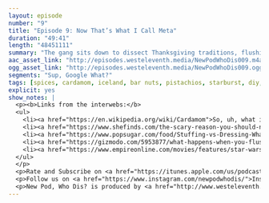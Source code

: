 ```yaml
---
layout: episode
number: "9"
title: "Episode 9: Now That’s What I Call Meta"
duration: "49:41"
length: "48451111"
summary: "The gang sits down to dissect Thanksgiving traditions, flushing the toilet on an airplane, and what exactly is 'meta'"
aac_asset_link: "http://episodes.westeleventh.media/NewPodWhoDis009.m4a"
ogg_asset_link: "http://episodes.westeleventh.media/NewPodWhoDis009.ogg"
segments: "Sup, Google What?"
tags: [spices, cardamom, iceland, bar nuts, pistachios, starburst, diy, thanksgiving, thanksgiving naps, naps, kielbasa, lasagna, bailamos, a la mode, pie, ice cream, seinfeld, meta, star wars, meta, black friday, pilgrims, plymouth rock]
explicit: yes
show_notes: |
  <p><b>Links from the interwebs:</b>
  <ul>
    <li><a href="https://en.wikipedia.org/wiki/Cardamom">So, uh, what is cardamom?</a></li>
    <li><a href="https://www.shefinds.com/the-scary-reason-you-should-never-eat-bar-nuts/">Don't eat bar nuts.</a></li>
    <li><a href="https://www.popsugar.com/food/Stuffing-vs-Dressing-What-Difference-6186984">Is it 'stuffing' or 'dressing'?</a></li>
    <li><a href="https://gizmodo.com/5953877/what-happens-when-you-flush-a-toilet-on-an-airplane">What happens when you flush the toilet on an airplane?</a></li>
    <li><a href="https://www.empireonline.com/movies/features/star-wars-best-order-watch-movies/">Which order to watch Star Wars in?</a></li>
  </ul>
  </p>
  <p>Rate and Subscribe on <a href="https://itunes.apple.com/us/podcast/id1289536070">iTunes</a>.</p>
  <p>Follow us on <a href="https://www.instagram.com/newpodwhodis/">Instagram</a>, <a href="https://www.youtube.com/channel/UCk_pIgOoAhNGrrTitkGEMqw">YouTube</a>, <a href="https://twitter.com/newpod_whodis">Twitter</a>, and <a href="https://www.facebook.com/newpodwhodis">Facebook</a>.Email us some digital mail at <a href="mailto:newpodwhodis@gmail.com">newpodwhodis@gmail.com</a>.</p>
  <p>New Pod, Who Dis? is produced by <a href="http://www.westeleventh.media/">West Eleventh Media</a> from Washington, D.C.</p>
---
```

